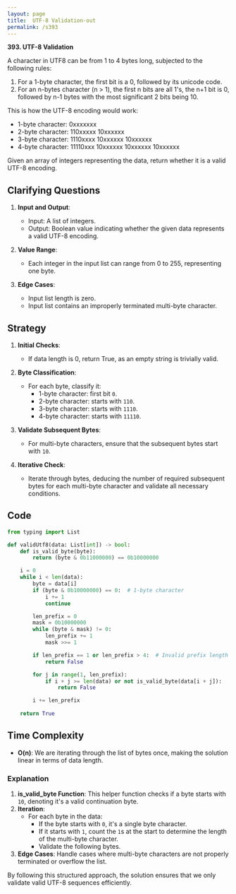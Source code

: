 ```yaml
---
layout: page
title:  UTF-8 Validation-out
permalink: /s393
---
```


**393. UTF-8 Validation**

A character in UTF8 can be from 1 to 4 bytes long, subjected to the following rules:

1. For a 1-byte character, the first bit is a 0, followed by its unicode code.
2. For an n-bytes character (n > 1), the first n bits are all 1's, the n+1 bit is 0, followed by n-1 bytes with the most significant 2 bits being 10.

This is how the UTF-8 encoding would work:

- 1-byte character:   0xxxxxxx
- 2-byte character:   110xxxxx 10xxxxxx
- 3-byte character:   1110xxxx 10xxxxxx 10xxxxxx
- 4-byte character:   11110xxx 10xxxxxx 10xxxxxx 10xxxxxx

Given an array of integers representing the data, return whether it is a valid UTF-8 encoding.

## Clarifying Questions

1. **Input and Output**:
   - Input: A list of integers.
   - Output: Boolean value indicating whether the given data represents a valid UTF-8 encoding.

2. **Value Range**:
   - Each integer in the input list can range from 0 to 255, representing one byte.

3. **Edge Cases**:
   - Input list length is zero.
   - Input list contains an improperly terminated multi-byte character.

## Strategy

1. **Initial Checks**:
   - If data length is 0, return True, as an empty string is trivially valid.

2. **Byte Classification**:
   - For each byte, classify it:
     - 1-byte character: first bit `0`.
     - 2-byte character: starts with `110`.
     - 3-byte character: starts with `1110`.
     - 4-byte character: starts with `11110`.

3. **Validate Subsequent Bytes**:
   - For multi-byte characters, ensure that the subsequent bytes start with `10`.

4. **Iterative Check**:
   - Iterate through bytes, deducing the number of required subsequent bytes for each multi-byte character and validate all necessary conditions.

## Code

```python
from typing import List

def validUtf8(data: List[int]) -> bool:
    def is_valid_byte(byte):
        return (byte & 0b11000000) == 0b10000000

    i = 0
    while i < len(data):
        byte = data[i]
        if (byte & 0b10000000) == 0:  # 1-byte character
            i += 1
            continue

        len_prefix = 0
        mask = 0b10000000
        while (byte & mask) != 0:
            len_prefix += 1
            mask >>= 1

        if len_prefix == 1 or len_prefix > 4:  # Invalid prefix length (<= 4 bytes allowed)
            return False

        for j in range(1, len_prefix):
            if i + j >= len(data) or not is_valid_byte(data[i + j]):
                return False

        i += len_prefix
    
    return True
```

## Time Complexity

- **O(n)**: We are iterating through the list of bytes once, making the solution linear in terms of data length.

### Explanation
1. **is_valid_byte Function**: This helper function checks if a byte starts with `10`, denoting it's a valid continuation byte.
2. **Iteration**:
   - For each byte in the data:
     - If the byte starts with `0`, it's a single byte character.
     - If it starts with `1`, count the `1`s at the start to determine the length of the multi-byte character.
     - Validate the following bytes.
3. **Edge Cases**: Handle cases where multi-byte characters are not properly terminated or overflow the list.

By following this structured approach, the solution ensures that we only validate valid UTF-8 sequences efficiently.